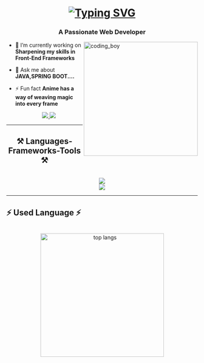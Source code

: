 <h1 align="center">
<a href="https://git.io/typing-svg"><img src="https://readme-typing-svg.demolab.com?font=Fira+Code&weight=500&size=22&pause=1000&color=092A75&center=true&vCenter=true&width=435&lines=Hi+There!+%F0%9F%91%8B;I'm+Satyam+Dev" alt="Typing SVG" /></a>
</h1>
<h3 align="center">A Passionate Web Developer</h3>
<img align="right" alt="coding_boy" width="300" src="https://user-images.githubusercontent.com/55389276/140866485-8fb1c876-9a8f-4d6a-98dc-08c4981eaf70.gif">



- 🔭 I’m currently working on **Sharpening my skills in Front-End Frameworks**
- 💬 Ask me about **JAVA,SPRING BOOT....**
- ⚡ Fun fact **Anime has a way of weaving magic into every frame**



  <div align="center">
  <a href="mailto:adi14yadav@gmail.com">
    <img src="https://img.shields.io/badge/Gmail-333333?style=for-the-badge&logo=gmail&logoColor=red" />
  </a>
  <a href="https://www.linkedin.com/in/yadav--aditya/" target="_blank">
    <img src="https://img.shields.io/badge/LinkedIn-0077B5?style=for-the-badge&logo=linkedin&logoColor=white" target="_blank" />
  </a>
</div>



<hr>
<h2 align="center">⚒️ Languages-Frameworks-Tools ⚒️</h2>
<br/>
<div align="center">
      <img src="https://skillicons.dev/icons?i=java,mongo db,spring boot, py , cpp, mysql,hibernate"/> <br>
    <img src="https://skillicons.dev/icons?i=html,css,javascript,react,bootstrap,vscode,github,git,node"/>
   
</div>
<hr>
<h2 align="left">⚡ Used Language ⚡</h2>
<br>
<div align=center>
<img width=325 align="center" src="https://github-readme-stats-salesp07.vercel.app/api/top-langs/?username=AdityaYadav-1&hide=HTML&langs_count=8&layout=compact&theme=react&border_radius=10&size_weight=0.5&count_weight=0.5&exclude_repo=github-readme-stats" alt="top langs" />
</div>
